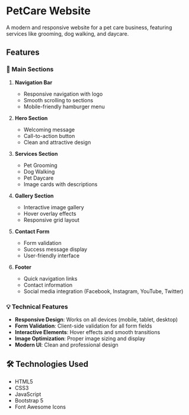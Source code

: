 # PetCare Website

A modern and responsive website for a pet care business, featuring services like grooming, dog walking, and daycare.

## Features

### 🎯 Main Sections

1. **Navigation Bar**

   - Responsive navigation with logo
   - Smooth scrolling to sections
   - Mobile-friendly hamburger menu

2. **Hero Section**

   - Welcoming message
   - Call-to-action button
   - Clean and attractive design

3. **Services Section**

   - Pet Grooming
   - Dog Walking
   - Pet Daycare
   - Image cards with descriptions

4. **Gallery Section**

   - Interactive image gallery
   - Hover overlay effects
   - Responsive grid layout

5. **Contact Form**

   - Form validation
   - Success message display
   - User-friendly interface

6. **Footer**
   - Quick navigation links
   - Contact information
   - Social media integration (Facebook, Instagram, YouTube, Twitter)

### 💡 Technical Features

- **Responsive Design**: Works on all devices (mobile, tablet, desktop)
- **Form Validation**: Client-side validation for all form fields
- **Interactive Elements**: Hover effects and smooth transitions
- **Image Optimization**: Proper image sizing and display
- **Modern UI**: Clean and professional design

## 🛠️ Technologies Used

- HTML5
- CSS3
- JavaScript
- Bootstrap 5
- Font Awesome Icons
